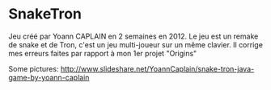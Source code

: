 # SnakeTron
Jeu créé par Yoann CAPLAIN en 2 semaines en 2012. Le jeu est un remake de snake et de Tron, c'est un jeu multi-joueur sur un même clavier. Il corrige mes erreurs faites par rapport à mon 1er projet "Origins"



Some pictures:
http://www.slideshare.net/YoannCaplain/snake-tron-java-game-by-yoann-caplain

